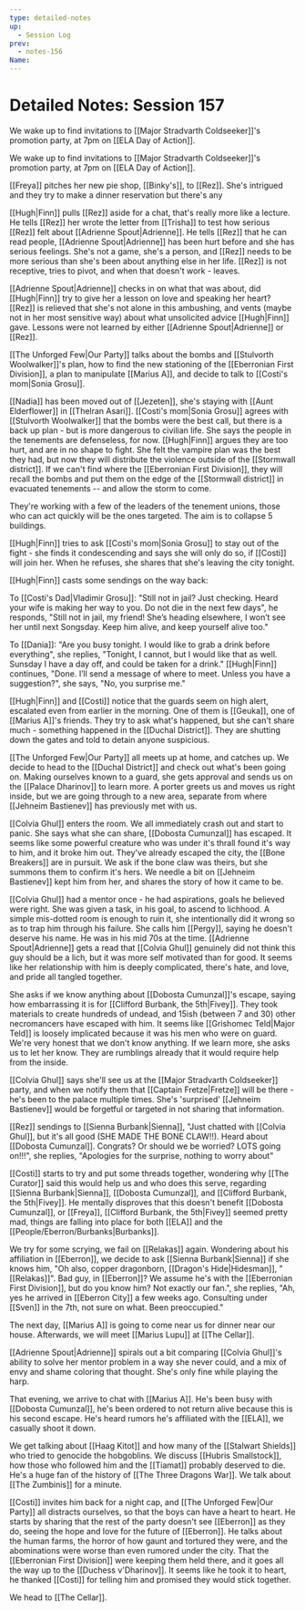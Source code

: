 ```yaml
---
type: detailed-notes
up:
  - Session Log
prev:
  - notes-156
Name:
---
```

# Detailed Notes: Session 157

We wake up to find invitations to [[Major Stradvarth Coldseeker]]'s promotion party, at 7pm on [[ELA Day of Action]]. 

We wake up to find invitations to [[Major Stradvarth Coldseeker]]'s promotion party, at 7pm on [[ELA Day of Action]]. 

[[Freya]] pitches her new pie shop, [[Binky's]], to [[Rez]]. She's intrigued and they try to make a dinner reservation but there's any 

[[Hugh|Finn]] pulls [[Rez]] aside for a chat, that's really more like a lecture. He tells [[Rez]] her wrote the letter from [[Trisha]] to test how serious [[Rez]] felt about [[Adrienne Spout|Adrienne]]. He tells [[Rez]] that he can read people, [[Adrienne Spout|Adrienne]] has been hurt before and she has serious feelings. She's not a game, she's a person, and [[Rez]] needs to be more serious than she's been about anything else in her life. [[Rez]] is not receptive, tries to pivot, and when that doesn't work - leaves. 

[[Adrienne Spout|Adrienne]] checks in on what that was about, did [[Hugh|Finn]] try to give her a lesson on love and speaking her heart? [[Rez]] is relieved that she's not alone in this ambushing, and vents (maybe not in her most sensitive way) about what unsolicited advice [[Hugh|Finn]] gave. Lessons were not learned by either [[Adrienne Spout|Adrienne]] or [[Rez]]. 

[[The Unforged Few|Our Party]] talks about the bombs and [[Stulvorth Woolwalker]]'s plan, how to find the new stationing of the [[Eberronian First Division]], a plan to manipulate [[Marius A]], and decide to talk to [[Costi's mom|Sonia Grosu]]. 

[[Nadia]] has been moved out of [[Jezeten]], she's staying with [[Aunt Elderflower]] in [[Thelran Asari]]. [[Costi's mom|Sonia Grosu]] agrees with [[Stulvorth Woolwalker]] that the bombs were the best call, but there is a back up plan - but is more dangerous to civilian life. She says the people in the tenements are defenseless, for now. [[Hugh|Finn]] argues they are too hurt, and are in no shape to fight. She felt the vampire plan was the best they had, but now they will distribute the violence outside of the [[Stormwall district]]. If we can't find where the [[Eberronian First Division]], they will recall the bombs and put them on the edge of the [[Stormwall district]] in evacuated tenements -- and allow the storm to come. 

They're working with a few of the leaders of the tenement unions, those who can act quickly will be the ones targeted. The aim is to collapse 5 buildings. 

[[Hugh|Finn]] tries to ask [[Costi's mom|Sonia Grosu]] to stay out of the fight - she finds it condescending and says she will only do so, if [[Costi]] will join her. When he refuses, she shares that she's leaving the city tonight. 

[[Hugh|Finn]] casts some sendings on the way back:

To [[Costi's Dad|Vladimir Grosu]]: "Still not in jail? Just checking. Heard your wife is making her way to you. Do not die in the next few days", he responds, "Still not in jail, my friend! She’s heading elsewhere, I won’t see her until next Songsday. Keep him alive, and keep yourself alive too."

To [[Dania]]: "Are you busy tonight. I would like to grab a drink before everything", she replies, "Tonight, I cannot, but I would like that as well. Sunsday I have a day off, and could be taken for a drink." [[Hugh|Finn]] continues, "Done. I’ll send a message of where to meet. Unless you have a suggestion?", she says, "No, you surprise me."

[[Hugh|Finn]] and [[Costi]] notice that the guards seem on high alert, escalated even from earlier in the morning. One of them is [[Geuka]], one of [[Marius A]]'s friends. They try to ask what's happened, but she can't share much - something happened in the [[Duchal District]]. They are shutting down the gates and told to detain anyone suspicious. 

[[The Unforged Few|Our Party]] all meets up at home, and catches up. We decide to head to the [[Duchal District]] and check out what's been going on. Making ourselves known to a guard, she gets approval and sends us on the [[Palace Dharinov]] to learn more. A porter greets us and moves us right inside, but we are going through to a new area, separate from where [[Jehneim Bastienev]] has previously met with us. 

[[Colvia Ghul]] enters the room. We all immediately crash out and start to panic. She says what she can share, [[Dobosta Cumunzal]] has escaped. It seems like some powerful creature who was under it's thrall found it's way to him, and it broke him out. They've already escaped the city, the [[Bone Breakers]] are in pursuit. We ask if the bone claw was theirs, but she summons them to confirm it's hers. We needle a bit on [[Jehneim Bastienev]] kept him from her, and shares the story of how it came to be. 

[[Colvia Ghul]] had a mentor once - he had aspirations, goals he believed were right. She was given a task, in his goal, to ascend to lichhood. A simple mis-dotted room is enough to ruin it, she intentionally did it wrong so as to trap him through his failure. She calls him [[Pergy]], saying he doesn't deserve his name. He was in his mid 70s at the time. [[Adrienne Spout|Adrienne]] gets a read that [[Colvia Ghul]] genuinely did not think this guy should be a lich, but it was more self motivated than for good. It seems like her relationship with him is deeply complicated, there's hate, and love, and pride all tangled together. 

She asks if we know anything about [[Dobosta Cumunzal]]'s escape, saying how embarrassing it is for [[Clifford Burbank, the 5th|Fivey]]. They took materials to create hundreds of undead, and 15ish (between 7 and 30) other necromancers have escaped with him. It seems like [[Grishomec Teld|Major Teld]] is loosely implicated because it was his men who were on guard. We're very honest that we don't know anything. If we learn more, she asks us to let her know. They are rumblings already that it would require help from the inside.

[[Colvia Ghul]] says she'll see us at the [[Major Stradvarth Coldseeker]] party, and when we notify them that [[Captain Fretze|Fretze]] will be there - he's been to the palace multiple times. She's 'surprised' [[Jehneim Bastienev]] would be forgetful or targeted in not sharing that information. 

[[Rez]] sendings to [[Sienna Burbank|Sienna]], "Just chatted with [[Colvia Ghul]], but it's all good (SHE MADE THE BONE CLAW!!). Heard about [[Dobosta Cumunzal]]. Congrats? Or should we be worried? LOTS going on!!!", she replies, "Apologies for the surprise, nothing to worry about"

[[Costi]] starts to try and put some threads together, wondering why [[The Curator]] said this would help us and who does this serve, regarding [[Sienna Burbank|Sienna]], [[Dobosta Cumunzal]], and [[Clifford Burbank, the 5th|Fivey]]. He mentally disproves that this doesn't benefit [[Dobosta Cumunzal]], or [[Freya]], [[Clifford Burbank, the 5th|Fivey]] seemed pretty mad, things are falling into place for both [[ELA]] and the [[People/Eberron/Burbanks|Burbanks]]. 

We try for some scrying, we fail on [[Relakas]] again. Wondering about his affiliation in [[Eberron]], we decide to ask [[Sienna Burbank|Sienna]] if she knows him, "Oh also, copper dragonborn, [[Dragon's Hide|Hidesman]], "[[Relakas]]". Bad guy, in [[Eberron]]? We assume he's with the [[Eberronian First Division]], but do you know him? Not exactly our fan.", she replies, "Ah, yes he arrived in [[Eberron City]] a few weeks ago. Consulting under [[Sven]] in the 7th, not sure on what. Been preoccupied."

The next day, [[Marius A]] is going to come near us for dinner near our house. Afterwards, we will meet [[Marius Lupu]] at [[The Cellar]].  

[[Adrienne Spout|Adrienne]] spirals out a bit comparing [[Colvia Ghul]]'s ability to solve her mentor problem in a way she never could, and a mix of envy and shame coloring that thought. She's only fine while playing the harp. 

That evening, we arrive to chat with [[Marius A]]. He's been busy with [[Dobosta Cumunzal]], he's been ordered to not return alive because this is his second escape. He's heard rumors he's affiliated with the [[ELA]], we casually shoot it down. 

We get talking about [[Haag Kitot]] and how many of the [[Stalwart Shields]] who tried to genocide the hobgoblins. We discuss [[Hubris Smallstock]], how those who followed him and the [[Tiamat]] probably deserved to die. He's a huge fan of the history of [[The Three Dragons War]]. We talk about [[The Zumbinis]] for a minute.

[[Costi]] invites him back for a night cap, and [[The Unforged Few|Our Party]] all distracts ourselves, so that the boys can have a heart to heart. He starts by sharing that the rest of the party doesn't see [[Eberron]] as they do, seeing the hope and love for the future of [[Eberron]]. He talks about the human farms, the horror of how gaunt and tortured they were, and the abominations were worse than even rumored under the city. That the [[Eberronian First Division]] were keeping them held there, and it goes all the way up to the [[Duchess v'Dharinov]]. It seems like he took it to heart, he thanked [[Costi]] for telling him and promised they would stick together. 

We head to [[The Cellar]]. 








